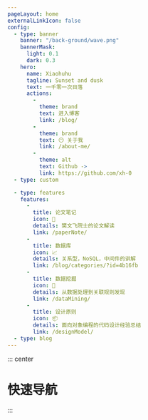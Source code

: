 ```yaml
---
pageLayout: home
externalLinkIcon: false
config:
  - type: banner
    banner: "/back-ground/wave.png"
    bannerMask:
      light: 0.1
      dark: 0.3
    hero:
      name: Xiaohuhu
      tagline: Sunset and dusk
      text: 一千零一次日落
      actions:
        -
          theme: brand
          text: 进入博客
          link: /blog/
        -
          theme: brand
          text: 😶 关于我
          link: /about-me/
        -
          theme: alt
          text: Github ->
          link: https://github.com/xh-0
  - type: custom

  - type: features
    features:
      -
        title: 论文笔记
        icon: 📖
        details: 樊文飞院士的论文解读
        link: /paperNote/
      -
        title: 数据库
        icon: 📈
        details: 关系型，NoSQL，中间件的讲解
        link: /blog/categories/?id=4b16fb
      -
        title: 数据挖掘
        icon: 📍
        details: 从数据处理到关联规则发现
        link: /dataMining/
      -
        title: 设计原则
        icon: 📦
        details: 面向对象编程的代码设计经验总结
        link: /designModel/
  - type: blog
---
```

::: center
# 快速导航
:::
